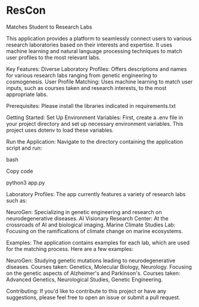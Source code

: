 # ResCon
Matches Student to Research Labs 

This application provides a platform to seamlessly connect users to various research laboratories based on their interests and expertise. It uses machine learning and natural language processing techniques to match user profiles to the most relevant labs.

Key Features:
Diverse Laboratory Profiles: Offers descriptions and names for various research labs ranging from genetic engineering to cosmogenesis.
User Profile Matching: Uses machine learning to match user inputs, such as courses taken and research interests, to the most appropriate labs.

Prerequisites:
Please install the libraries indicated in requirements.txt

Getting Started:
Set Up Environment Variables:
First, create a .env file in your project directory and set up necessary environment variables. This project uses dotenv to load these variables.

Run the Application:
Navigate to the directory containing the application script and run:

bash 

Copy code

python3 app.py

Laboratory Profiles:
The app currently features a variety of research labs such as:

NeuroGen: Specializing in genetic engineering and research on neurodegenerative diseases.
AI Visionary Research Center: At the crossroads of AI and biological imaging.
Marine Climate Studies Lab: Focusing on the ramifications of climate change on marine ecosystems.

Examples:
The application contains examples for each lab, which are used for the matching process. Here are a few examples:

NeuroGen:
Studying genetic mutations leading to neurodegenerative diseases. Courses taken: Genetics, Molecular Biology, Neurology.
Focusing on the genetic aspects of Alzheimer's and Parkinson's. Courses taken: Advanced Genetics, Neurological Studies, Genetic Engineering.


Contributing:
If you'd like to contribute to this project or have any suggestions, please feel free to open an issue or submit a pull request.
